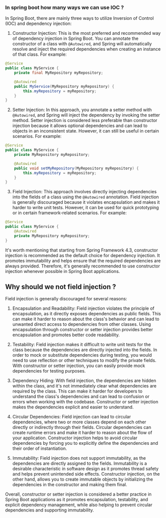 ### In spring boot how many ways we can use IOC ?

In Spring Boot, there are mainly three ways to utilize Inversion of Control (IOC) and dependency injection:

1. Constructor Injection: This is the most preferred and recommended way of dependency injection in Spring Boot. You can annotate the constructor of a class with `@Autowired`, and Spring will automatically resolve and inject the required dependencies when creating an instance of that class. For example:

```java
@Service
public class MyService {
    private final MyRepository myRepository;

    @Autowired
    public MyService(MyRepository myRepository) {
        this.myRepository = myRepository;
    }
}
```

2. Setter Injection: In this approach, you annotate a setter method with `@Autowired`, and Spring will inject the dependency by invoking the setter method. Setter injection is considered less preferable than constructor injection because it allows optional dependencies and can lead to objects in an inconsistent state. However, it can still be useful in certain scenarios. For example:

```java
@Service
public class MyService {
    private MyRepository myRepository;

    @Autowired
    public void setMyRepository(MyRepository myRepository) {
        this.myRepository = myRepository;
    }
}
```

3. Field Injection: This approach involves directly injecting dependencies into the fields of a class using the `@Autowired` annotation. Field injection is generally discouraged because it violates encapsulation and makes it harder to write unit tests. However, it can be used for quick prototyping or in certain framework-related scenarios. For example:

```java
@Service
public class MyService {
    @Autowired
    private MyRepository myRepository;
}
```

It's worth mentioning that starting from Spring Framework 4.3, constructor injection is recommended as the default choice for dependency injection. It promotes immutability and helps ensure that the required dependencies are always provided. Therefore, it's generally recommended to use constructor injection whenever possible in Spring Boot applications.

## Why should we not field injection ?

Field injection is generally discouraged for several reasons:

1. Encapsulation and Readability: Field injection violates the principle of encapsulation, as it directly exposes dependencies as public fields. This can make it harder to reason about the class's behavior and can lead to unwanted direct access to dependencies from other classes. Using encapsulation through constructor or setter injection provides better encapsulation and promotes better code readability.

2. Testability: Field injection makes it difficult to write unit tests for the class because the dependencies are directly injected into the fields. In order to mock or substitute dependencies during testing, you would need to use reflection or other techniques to modify the private fields. With constructor or setter injection, you can easily provide mock dependencies for testing purposes.

3. Dependency Hiding: With field injection, the dependencies are hidden within the class, and it's not immediately clear what dependencies are required by the class. This can make it harder for developers to understand the class's dependencies and can lead to confusion or errors when working with the codebase. Constructor or setter injection makes the dependencies explicit and easier to understand.

4. Circular Dependencies: Field injection can lead to circular dependencies, where two or more classes depend on each other directly or indirectly through their fields. Circular dependencies can create runtime errors and make it harder to reason about the flow of your application. Constructor injection helps to avoid circular dependencies by forcing you to explicitly define the dependencies and their order of instantiation.

5. Immutability: Field injection does not support immutability, as the dependencies are directly assigned to the fields. Immutability is a desirable characteristic in software design as it promotes thread safety and helps prevent unintended side effects. Constructor injection, on the other hand, allows you to create immutable objects by initializing the dependencies in the constructor and making them final.

Overall, constructor or setter injection is considered a better practice in Spring Boot applications as it promotes encapsulation, testability, and explicit dependency management, while also helping to prevent circular dependencies and supporting immutability.

